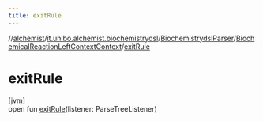 ```yaml
---
title: exitRule
---
```

//[alchemist](../../../../index.html)/[it.unibo.alchemist.biochemistrydsl](../../index.html)/[BiochemistrydslParser](../index.html)/[BiochemicalReactionLeftContextContext](index.html)/[exitRule](exit-rule.html)



# exitRule



[jvm]\
open fun [exitRule](exit-rule.html)(listener: ParseTreeListener)




